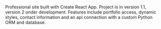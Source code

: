 Professional site built with Create React App.
Project is in version 1.1, version 2 under development.
Features include portfolio access, dynamic styles, contact information and an api connection
with a custom Python ORM and database.

